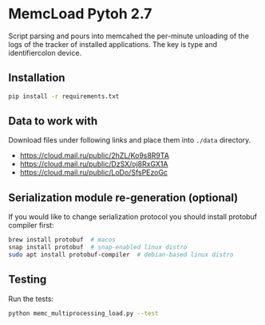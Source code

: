 # MemcLoad Pytoh 2.7

Script parsing and pours into memcahed the per-minute unloading of the logs of the tracker of installed applications. The key is type and identifiercolon device.

## Installation

```bash
pip install -r requirements.txt
```
## Data to work with

Download files under following links and place them into `./data` directory.

* https://cloud.mail.ru/public/2hZL/Ko9s8R9TA
* https://cloud.mail.ru/public/DzSX/oj8RxGX1A
* https://cloud.mail.ru/public/LoDo/SfsPEzoGc

## Serialization module re-generation (optional)

If you would like to change serialization protocol you should install protobuf 
compiler first:

```bash
brew install protobuf  # macos
snap install protobuf  # snap-enabled linux distro
sudo apt install protobuf-compiler  # debian-based linux distro
```

## Testing

Run the tests:

```bash
python memc_multiprocessing_load.py --test
```